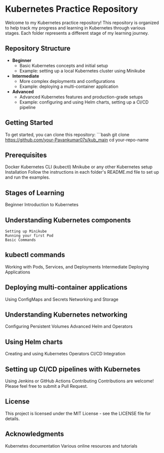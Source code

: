 # Kubernetes Practice Repository

Welcome to my Kubernetes practice repository! This repository is organized to help track my progress and learning in Kubernetes through various stages. Each folder represents a different stage of my learning journey.

## Repository Structure

- **Beginner**
  - Basic Kubernetes concepts and initial setup
  - Example: setting up a local Kubernetes cluster using Minikube
- **Intermediate**
  - More complex deployments and configurations
  - Example: deploying a multi-container application
- **Advanced**
  - Advanced Kubernetes features and production-grade setups
  - Example: configuring and using Helm charts, setting up a CI/CD pipeline

## Getting Started

To get started, you can clone this repository:
     ```bash
            git clone https://github.com/your-Pavankumar07s/kub_main
             cd your-repo-name
## Prerequisites
  Docker
  Kubernetes CLI (kubectl)
  Mnikube or any other Kubernetes setup
  Installation
  Follow the instructions in each folder's README.md file to set up and run the examples.
## Stages of Learning
   Beginner
   Introduction to Kubernetes

## Understanding Kubernetes components
    Setting up Minikube
    Running your first Pod
    Basic Commands

## kubectl commands
  Working with Pods, Services, and Deployments
  Intermediate
  Deploying Applications

## Deploying multi-container applications
  Using ConfigMaps and Secrets
  Networking and Storage

## Understanding Kubernetes networking
  Configuring Persistent Volumes
  Advanced
  Helm and Operators

## Using Helm charts
  Creating and using Kubernetes Operators
  CI/CD Integration

## Setting up CI/CD pipelines with Kubernetes
  Using Jenkins or GitHub Actions
  Contributing
  Contributions are welcome! Please feel free to submit a Pull Request.

## License
  This project is licensed under the MIT License - see the LICENSE file for details.

## Acknowledgments
  Kubernetes documentation
  Various online resources and tutorials
